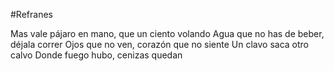 #Refranes

Mas vale pájaro en mano, que un ciento volando
Agua que no has de beber, déjala correr
Ojos que no ven, corazón que no siente
Un clavo saca otro calvo
Donde fuego hubo, cenizas quedan
